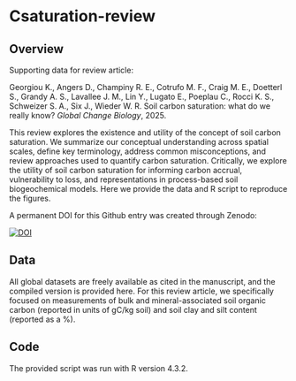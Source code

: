 # Csaturation-review

## Overview

Supporting data for review article: 

Georgiou K., Angers D., Champiny R. E., Cotrufo M. F., Craig M. E., Doetterl S., Grandy A. S., Lavallee J. M., Lin Y., Lugato E., Poeplau C., Rocci K. S., Schweizer S. A., Six J., Wieder W. R. Soil carbon saturation: what do we really know? _Global Change Biology_, 2025.

This review explores the existence and utility of the concept of soil carbon saturation. We summarize our conceptual understanding across spatial scales, define key terminology, address common misconceptions, and review approaches used to quantify carbon saturation. Critically, we explore the utility of soil carbon saturation for informing carbon accrual, vulnerability to loss, and representations in process-based soil biogeochemical models. Here we provide the data and R script to reproduce the figures. 

A permanent DOI for this Github entry was created through Zenodo:

[![DOI](https://zenodo.org/badge/doi/10.5281/zenodo.15171280.svg)](http://dx.doi.org/10.5281/zenodo.15171280)

## Data

All global datasets are freely available as cited in the manuscript, and the compiled version is provided here. For this review article, we specifically focused on measurements of bulk and mineral-associated soil organic carbon (reported in units of gC/kg soil) and soil clay and silt content (reported as a %).

## Code

The provided script was run with R version 4.3.2.
